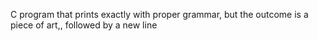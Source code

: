 C  program that prints exactly with proper grammar, but the outcome is a piece of art,, followed by a new line
